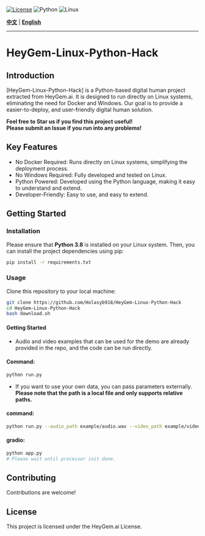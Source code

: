 
[![License](https://img.shields.io/badge/License-View%20License-blue.svg)](https://github.com/GuijiAI/HeyGem.ai/blob/main/LICENSE)
![Python](https://img.shields.io/badge/Python-3.8-blue.svg)
![Linux](https://img.shields.io/badge/OS-Linux-brightgreen.svg)

**[中文](./readme.md)** | **[English](#english-version)**

---

<a name="english-version"></a>

# HeyGem-Linux-Python-Hack

## Introduction

[HeyGem-Linux-Python-Hack] is a Python-based digital human project extracted from HeyGem.ai. It is designed to run directly on Linux systems, eliminating the need for Docker and Windows. Our goal is to provide a easier-to-deploy, and user-friendly digital human solution.

**Feel free to Star us if you find this project useful!**  
**Please submit an Issue if you run into any problems!**

## Key Features

* No Docker Required: Runs directly on Linux systems, simplifying the deployment process.
* No Windows Required: Fully developed and tested on Linux.
* Python Powered: Developed using the Python language, making it easy to understand and extend.
* Developer-Friendly: Easy to use, and easy to extend.

## Getting Started

### Installation

Please ensure that **Python 3.8** is installed on your Linux system. Then, you can install the project dependencies using pip:

```bash
pip install -r requirements.txt
```

### Usage
Clone this repository to your local machine:
```bash
git clone https://github.com/Holasyb918/HeyGem-Linux-Python-Hack
cd HeyGem-Linux-Python-Hack
bash download.sh
```
#### Getting Started
* Audio and video examples that can be used for the demo are already provided in the repo, and the code can be run directly.
#### Command:
```bash
python run.py
```
* If you want to use your own data, you can pass parameters externally. **Please note that the path is a local file and only supports relative paths.**
#### command:  
```bash
python run.py --audio_path example/audio.wav --video_path example/video.mp4
```  
#### gradio:  
```bash
python app.py
# Please wait until processor init done.
```

## Contributing  
Contributions are welcome! 

## License
This project is licensed under the HeyGem.ai License.
